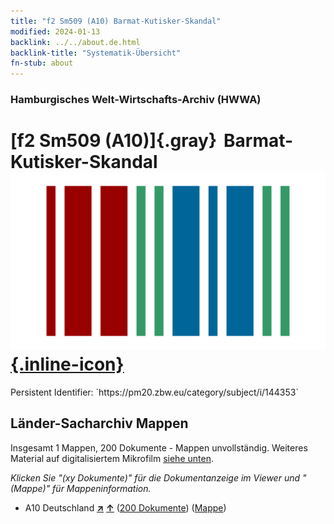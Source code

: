 ```yaml
---
title: "f2 Sm509 (A10) Barmat-Kutisker-Skandal"
modified: 2024-01-13
backlink: ../../about.de.html
backlink-title: "Systematik-Übersicht"
fn-stub: about
---
```


### Hamburgisches Welt-Wirtschafts-Archiv (HWWA)

# [f2 Sm509 (A10)]{.gray}&#8201; Barmat-Kutisker-Skandal &#160; [![Wikidata](/images/Wikidata-logo.svg "Wikidata"){.inline-icon}](http://www.wikidata.org/entity/Q104699617)

<div class="hint">Persistent Identifier: `https://pm20.zbw.eu/category/subject/i/144353`</div>







## Länder-Sacharchiv Mappen






Insgesamt 1 Mappen, 200 Dokumente - Mappen unvollständig. Weiteres Material auf digitalisiertem Mikrofilm [siehe unten](#filmsections).

_Klicken Sie "(xy Dokumente)" für die Dokumentanzeige im Viewer und "(Mappe)" für Mappeninformation._



- A10 Deutschland [**&nearr;**](../../../geo/i/126128/about.de.html "Deutschland (alle Mappen)") [**&uarr;**](../../../geo/about.de.html#A10 "Ländersystematik") (<a href="https://pm20.zbw.eu/iiifview/folder/sh/126128,144353" title="über: Deutschland : Barmat-Kutisker-Skandal" target="_blank">200 Dokumente</a>) ([Mappe](../../../../folder/sh/1261xx/126128/1443xx/144353/about.de.html))



<a id="filmsections" />













